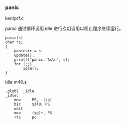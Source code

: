 ### panic

ken/prf.c

panic 通过循环调用 idle 进行玄幻调用以阻止程序继续运行。

```
panic(s)
char *s;
{
    panicstr = s'
    update();
    printf("panic: %s\n", s);
    for (;;)
        idle();
}
```

idle m40.s

```
.globl  _idle
_idle:
    mov     PS, -(sp)
    bic     $340, PS
    wait
    mov     (sp)+, PS
    rts     pc
```